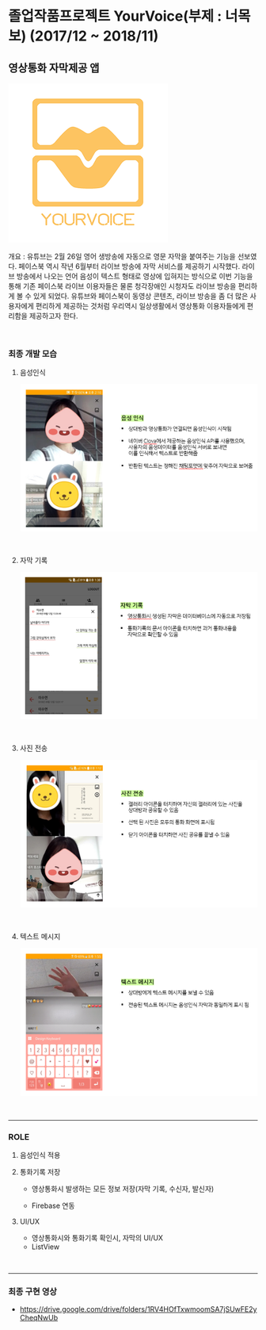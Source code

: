 # 졸업작품프로젝트 YourVoice(부제 : 너목보) (2017/12 ~ 2018/11)

## 영상통화 자막제공 앱

<img src="images/어플로고-1584289037765.png" float ="center">

<br>

개요 : 유튜브는 2월 26일 영어 생방송에 자동으로 영문 자막을 붙여주는 기능을 선보였다. 페이스북 역시 작년 6월부터 라이브 방송에 자막 서비스를 제공하기 시작했다. 라이브 방송에서 나오는 언어 음성이 텍스트 형태로 영상에 입혀지는 방식으로 이번 기능을 통해 기존 페이스북 라이브 이용자들은 물론 청각장애인 시청자도 라이브 방송을 편리하게 볼 수 있게 되었다. 유튜브와 페이스북이 동영상 콘텐츠, 라이브 방송을 좀 더 많은 사용자에게 편리하게 제공하는 것처럼 우리역시 일상생활에서 영상통화 이용자들에게 편리함을 제공하고자 한다.

<br>

### 최종 개발 모습

1. 음성인식

   ![1584287012484](images/1584287012484.png)

<br>

2. 자막 기록

   ![1584287054065](images/1584287054065.png)

<br>

3. 사진 전송

   ![1584287087692](images/1584287087692.png)

<br>

4. 텍스트 메시지

   ![1584287119050](images/1584287119050.png)

<br>

-----------------------------------------------------------------------------------------------------------------------------------------------------------

### ROLE

1. 음성인식 적용

2. 통화기록 저장

   - 영상통화시 발생하는 모든 정보 저장(자막 기록, 수신자, 발신자)

   - Firebase 연동

3. UI/UX 

   - 영상통화시와 통화기록 확인시, 자막의 UI/UX
   - ListView 

<br>

---------------------------------------------------------------------------------------------------------------------------------------

### 최종 구현 영상

- <https://drive.google.com/drive/folders/1RV4HOfTxwmoomSA7jSUwFE2yCheqNwUb>